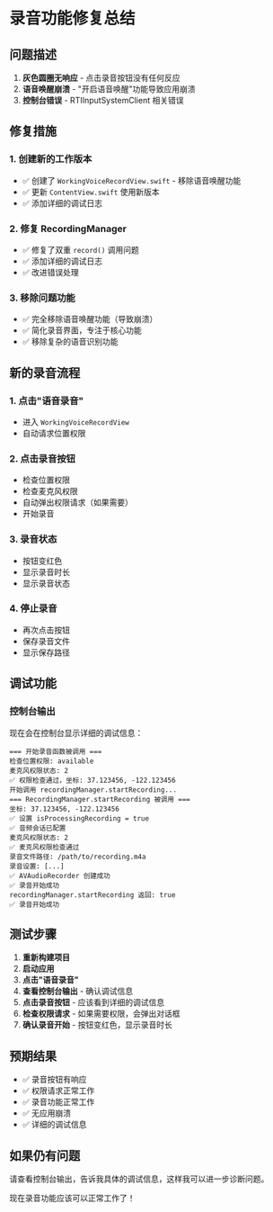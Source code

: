 # 录音功能修复总结

## 问题描述

1. **灰色圆圈无响应** - 点击录音按钮没有任何反应
2. **语音唤醒崩溃** - "开启语音唤醒"功能导致应用崩溃
3. **控制台错误** - RTIInputSystemClient 相关错误

## 修复措施

### 1. 创建新的工作版本
- ✅ 创建了 `WorkingVoiceRecordView.swift` - 移除语音唤醒功能
- ✅ 更新 `ContentView.swift` 使用新版本
- ✅ 添加详细的调试日志

### 2. 修复 RecordingManager
- ✅ 修复了双重 `record()` 调用问题
- ✅ 添加详细的调试日志
- ✅ 改进错误处理

### 3. 移除问题功能
- ✅ 完全移除语音唤醒功能（导致崩溃）
- ✅ 简化录音界面，专注于核心功能
- ✅ 移除复杂的语音识别功能

## 新的录音流程

### 1. 点击"语音录音"
- 进入 `WorkingVoiceRecordView`
- 自动请求位置权限

### 2. 点击录音按钮
- 检查位置权限
- 检查麦克风权限
- 自动弹出权限请求（如果需要）
- 开始录音

### 3. 录音状态
- 按钮变红色
- 显示录音时长
- 显示录音状态

### 4. 停止录音
- 再次点击按钮
- 保存录音文件
- 显示保存路径

## 调试功能

### 控制台输出
现在会在控制台显示详细的调试信息：
```
=== 开始录音函数被调用 ===
检查位置权限: available
麦克风权限状态: 2
✅ 权限检查通过，坐标: 37.123456, -122.123456
开始调用 recordingManager.startRecording...
=== RecordingManager.startRecording 被调用 ===
坐标: 37.123456, -122.123456
✅ 设置 isProcessingRecording = true
✅ 音频会话已配置
麦克风权限状态: 2
✅ 麦克风权限检查通过
录音文件路径: /path/to/recording.m4a
录音设置: [...]
✅ AVAudioRecorder 创建成功
✅ 录音开始成功
recordingManager.startRecording 返回: true
✅ 录音开始成功
```

## 测试步骤

1. **重新构建项目**
2. **启动应用**
3. **点击"语音录音"**
4. **查看控制台输出** - 确认调试信息
5. **点击录音按钮** - 应该看到详细的调试信息
6. **检查权限请求** - 如果需要权限，会弹出对话框
7. **确认录音开始** - 按钮变红色，显示录音时长

## 预期结果

- ✅ 录音按钮有响应
- ✅ 权限请求正常工作
- ✅ 录音功能正常工作
- ✅ 无应用崩溃
- ✅ 详细的调试信息

## 如果仍有问题

请查看控制台输出，告诉我具体的调试信息，这样我可以进一步诊断问题。

现在录音功能应该可以正常工作了！ 